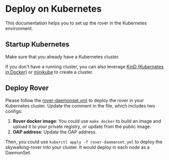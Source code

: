 # Deploy on Kubernetes

This documentation helps you to set up the rover in the Kubernetes environment.

## Startup Kubernetes

Make sure that you already have a Kubernetes cluster.

If you don't have a running cluster, you can also leverage [KinD (Kubernetes in Docker)](https://kind.sigs.k8s.io)
or [minikube](https://minikube.sigs.k8s.io) to create a cluster.

## Deploy Rover

Please follow the [rover-daemonset.yml](./rover-daemonset.yml) to deploy the rover in your Kubernetes cluster.
Update the comment in the file, which includes two configs:
1. **Rover docker image**: You could use `make docker` to build an image and upload it to your private registry, or update from the public image.
2. **OAP address**: Update the OAP address.

Then, you could use `kuberctl apply -f rover-daemonset.yml` to deploy the skywalking-rover into your cluster.
It would deploy in each node as a DaemonSet. 
